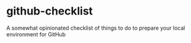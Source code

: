 # github-checklist
A somewhat opinionated checklist of things to do to prepare your local environment for GitHub
